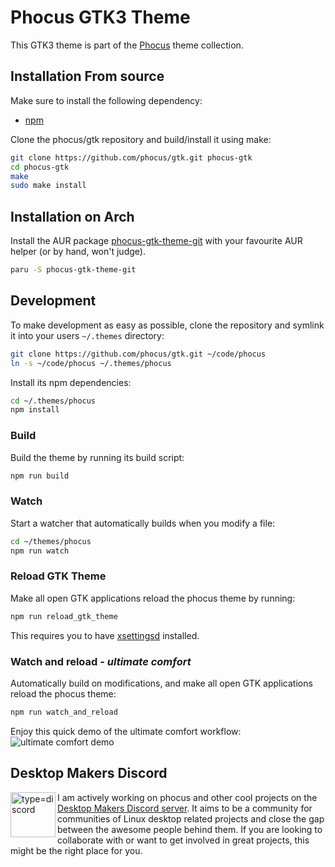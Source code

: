 # Phocus GTK3 Theme
This GTK3 theme is part of the [Phocus](https://github.com/phocus/) theme collection.

## Installation From source
Make sure to install the following dependency:

- [npm](https://www.npmjs.com/)

Clone the phocus/gtk repository and build/install it using make:

```bash
git clone https://github.com/phocus/gtk.git phocus-gtk
cd phocus-gtk
make
sudo make install
```

## Installation on Arch
Install the AUR package [phocus-gtk-theme-git](https://aur.archlinux.org/packages/phocus-gtk-theme-git/) with your favourite AUR helper (or by hand, won't judge).
```bash
paru -S phocus-gtk-theme-git
```

## Development
To make development as easy as possible, clone the repository and symlink it into your users `~/.themes` directory:
```bash
git clone https://github.com/phocus/gtk.git ~/code/phocus
ln -s ~/code/phocus ~/.themes/phocus
```

Install its npm dependencies:
```bash
cd ~/.themes/phocus
npm install
```

### Build
Build the theme by running its build script:
```bash
npm run build
```

### Watch
Start a watcher that automatically builds when you modify a file:
```bash
cd ~/themes/phocus
npm run watch
```

### Reload GTK Theme
Make all open GTK applications reload the phocus theme by running:
```bash
npm run reload_gtk_theme
```

This requires you to have [xsettingsd](https://github.com/derat/xsettingsd) installed.

### Watch and reload - *ultimate comfort*
Automatically build on modifications, and make all open GTK applications reload the phocus theme:
```bash
npm run watch_and_reload
```

Enjoy this quick demo of the ultimate comfort workflow:
![ultimate comfort demo](https://i.imgur.com/UjUpmG1.gif)

## Desktop Makers Discord

<a href="https://discord.gg/DdVdR7TdRk" title="Desktop Makers"><img align="left" width="72" alt="type=discord" src="https://user-images.githubusercontent.com/1282767/161089772-d7ad28bf-76eb-4951-b0f0-985afd5ea57a.png"></a>

I am actively working on phocus and other cool projects on the [Desktop Makers Discord server](https://discord.gg/DdVdR7TdRk). It aims to be a community for communities of Linux desktop related projects and close the gap between the awesome people behind them. If you are looking to collaborate with or want to get involved in great projects, this might be the right place for you.
